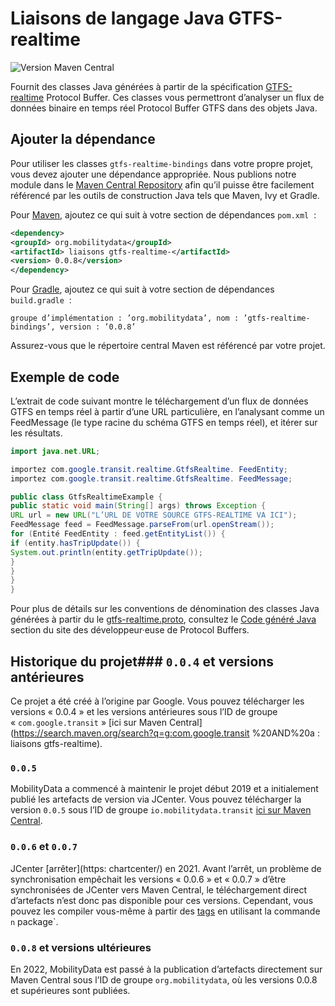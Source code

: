 # Liaisons de langage Java GTFS-realtime 
 
 ![Version Maven Central](https://img.shields.io/maven-central/v/org.mobilitydata/gtfs-realtime-bindings.svg) 
 
 Fournit des classes Java générées à partir de la spécification [GTFS-realtime](https:) 
 Protocol Buffer. Ces classes vous permettront d’analyser un flux de données binaire en temps réel Protocol Buffer 
 GTFS dans des objets Java. 
 
## Ajouter la dépendance 
 
 Pour utiliser les classes `gtfs-realtime-bindings` dans votre propre projet, vous devez ajouter 
 une dépendance appropriée. Nous publions notre module dans le [Maven Central Repository](http://search.maven.org/) 
 afin qu’il puisse être facilement référencé par les outils de construction Java tels que Maven, Ivy et Gradle. 
 
 Pour [Maven](http://maven.apache.org/), ajoutez ce qui suit à votre section de dépendances `pom.xml` 
 : 
 
 ```xml 
<dependency> 
<groupId> org.mobilitydata</groupId> 
<artifactId> liaisons gtfs-realtime-</artifactId> 
<version> 0.0.8</version> 
</dependency> 
 ``` 
 
 Pour [Gradle](https://www.gradle.org/), ajoutez ce qui suit à votre section de dépendances `build.gradle` 
 : 
 
 ``` 
 groupe d’implémentation : ’org.mobilitydata’, nom : ’gtfs-realtime-bindings’, version : ’0.0.8’ 
 ``` 
 
 Assurez-vous que le répertoire central Maven est référencé par votre projet. 
 
## Exemple de code 
 
 L’extrait de code suivant montre le téléchargement d’un flux de données GTFS en temps réel 
 à partir d’une URL particulière, en l’analysant comme un FeedMessage (le type racine du schéma 
 GTFS en temps réel), et itérer sur les résultats. 
 
 ```java 
 import java.net.URL; 
 
 importez com.google.transit.realtime.GtfsRealtime. FeedEntity; 
 importez com.google.transit.realtime.GtfsRealtime. FeedMessage; 
 
 public class GtfsRealtimeExample { 
 public static void main(String[] args) throws Exception { 
 URL url = new URL("L’URL DE VOTRE SOURCE GTFS-REALTIME VA ICI"); 
 FeedMessage feed = FeedMessage.parseFrom(url.openStream()); 
 for (Entité FeedEntity : feed.getEntityList()) { 
 if (entity.hasTripUpdate()) { 
 System.out.println(entity.getTripUpdate()); 
 } 
 } 
 } 
 } 
 ``` 
 
 Pour plus de détails sur les conventions de dénomination des classes Java générées à partir du 
 le [gtfs-realtime.proto](https://github.com/google/transit/blob/master/gtfs-realtime/proto/gtfs-realtime.proto), 
 consultez le [Code généré Java](https://developers.google.com/protocol-buffers/docs/reference/java-generated) 
 section du site des développeur·euse de Protocol Buffers. 
 
## Historique du projet### `0.0.4` et versions antérieures 
 Ce projet a été créé à l’origine par Google. Vous pouvez télécharger les versions « 0.0.4 » et les versions antérieures sous l’ID de groupe « `com.google.transit` » [ici sur Maven Central](https://search.maven.org/search?q=g:com.google.transit %20AND%20a : liaisons gtfs-realtime). 
 
### `0.0.5` 
 MobilityData a commencé à maintenir le projet début 2019 et a initialement publié les artefacts de version via JCenter. Vous pouvez télécharger la version `0.0.5` sous l’ID de groupe `io.mobilitydata.transit` [ici sur Maven Central](https://search.maven.org/artifact/io.mobilitydata.transit/gtfs-realtime-bindings ). 
 
### `0.0.6` et `0.0.7` 
 JCenter [arrêter](https: chartcenter/) en 2021. Avant l’arrêt, un problème de synchronisation empêchait les versions « 0.0.6 » et « 0.0.7 » d’être synchronisées de JCenter vers Maven Central, le téléchargement direct d’artefacts n’est donc pas disponible pour ces versions. Cependant, vous pouvez les compiler vous-même à partir des [tags](https:) en utilisant la commande `n` package`. 
 
### `0.0.8` et versions ultérieures 
 En 2022, MobilityData est passé à la publication d’artefacts directement sur Maven Central sous l’ID de groupe `org.mobilitydata`, où les versions 0.0.8 et supérieures sont publiées. 
